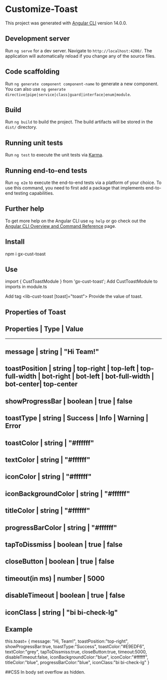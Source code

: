 # Customize-Toast

This project was generated with [Angular CLI](https://github.com/angular/angular-cli) version 14.0.0.

## Development server

Run `ng serve` for a dev server. Navigate to `http://localhost:4200/`. The application will automatically reload if you change any of the source files.

## Code scaffolding

Run `ng generate component component-name` to generate a new component. You can also use `ng generate directive|pipe|service|class|guard|interface|enum|module`.

## Build

Run `ng build` to build the project. The build artifacts will be stored in the `dist/` directory.

## Running unit tests

Run `ng test` to execute the unit tests via [Karma](https://karma-runner.github.io).

## Running end-to-end tests

Run `ng e2e` to execute the end-to-end tests via a platform of your choice. To use this command, you need to first add a package that implements end-to-end testing capabilities.

## Further help

To get more help on the Angular CLI use `ng help` or go check out the [Angular CLI Overview and Command Reference](https://angular.io/cli) page.

## Install
npm i gx-cust-toast

## Use 
import { CustToastModule } from 'gx-cust-toast';
Add CustToastModule to imports in module.ts

Add tag <lib-cust-toast [toast]="toast"></lib-cust-toast>
Provide the value of toast.

## Properties of Toast 
## Properties | Type | Value
--------------------------------
message | string | "Hi Team!"
--------------------------------
toastPosition | string | top-right | top-left | top-full-width |
bot-right | bot-left | bot-full-width | bot-center| top-center
---------------------------------------------------------------------------------------------
showProgressBar | boolean | true | false
---------------------------------------------------------------------------------------------
toastType | string | Success | Info | Warning | Error
---------------------------------------------------------------------------------------------
toastColor | string | "#ffffff"
---------------------------------------------------------------------------------------------
textColor | string | "#ffffff"
---------------------------------------------------------------------------------------------
iconColor | string | "#ffffff"
---------------------------------------------------------------------------------------------
iconBackgroundColor | string | "#ffffff"
---------------------------------------------------------------------------------------------
titleColor | string | "#ffffff"
---------------------------------------------------------------------------------------------
progressBarColor | string | "#ffffff"
---------------------------------------------------------------------------------------------
tapToDissmiss | boolean | true | false
---------------------------------------------------------------------------------------------
closeButton | boolean | true | false
---------------------------------------------------------------------------------------------
timeout(in ms) | number | 5000
---------------------------------------------------------------------------------------------
disableTimeout | boolean | true | false
---------------------------------------------------------------------------------------------
iconClass | string | "bi bi-check-lg"
---------------------------------------------------------------------------------------------
 
 
## Example 
this.toast= {
      message: "Hi, Team!",
      toastPosition:"top-right",
      showProgressBar:true,
      toastType:"Success",
      toastColor:"#E9EDF6",
      textColor:"grey",
      tapToDissmiss:true,
      closeButton:true,
      timeout:5000,
      disableTimeout:false,
      iconBackgroundColor:"blue",
      iconColor:"#ffffff",
      titleColor:"blue",
      progressBarColor:"blue",
      iconClass:"bi bi-check-lg"
    }
    
##CSS
In body set overflow as hidden.
